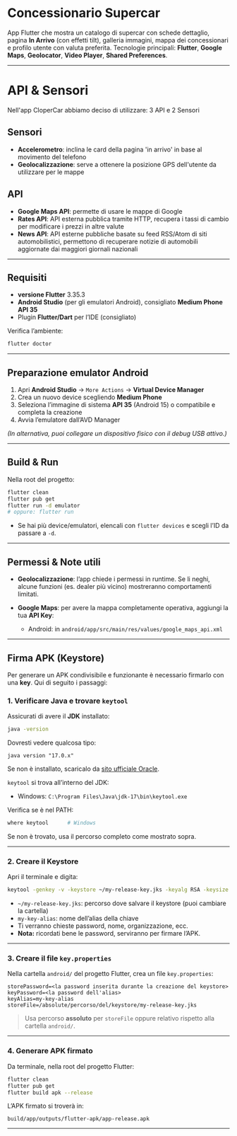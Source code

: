# Concessionario Supercar

App Flutter che mostra un catalogo di supercar con schede dettaglio, pagina **In Arrivo** (con effetti tilt), galleria immagini, mappa dei concessionari e profilo utente con valuta preferita.
Tecnologie principali: **Flutter**, **Google Maps**, **Geolocator**, **Video Player**, **Shared Preferences**.

---

# **API & Sensori**

Nell'app CloperCar abbiamo deciso di utilizzare: 3 API e 2 Sensori

## **Sensori**

* **Accelerometro**: inclina le card della pagina 'in arrivo' in base al movimento del telefono
* **Geolocalizzazione**: serve a ottenere la posizione GPS dell'utente da utilizzare per le mappe

## **API**

* **Google Maps API**: permette di usare le mappe di Google
* **Rates API**: API esterna pubblica tramite HTTP, recupera i tassi di cambio per modificare i prezzi in altre valute
* **News API**: API esterne pubbliche basate su feed RSS/Atom di siti automobilistici, permettono di recuperare notizie di automobili aggiornate dai maggiori giornali nazionali

---

## Requisiti

* **versione Flutter** 3.35.3
* **Android Studio** (per gli emulatori Android), consigliato **Medium Phone API 35**
* Plugin **Flutter/Dart** per l’IDE (consigliato)

Verifica l’ambiente:

```bash
flutter doctor
```

---

## Preparazione emulator Android

1. Apri **Android Studio** → `More Actions` → **Virtual Device Manager**
2. Crea un nuovo device scegliendo **Medium Phone**
3. Seleziona l’immagine di sistema **API 35** (Android 15) o compatibile e completa la creazione
4. Avvia l’emulatore dall’AVD Manager

*(In alternativa, puoi collegare un dispositivo fisico con il debug USB attivo.)*

---

## Build & Run

Nella root del progetto:

```bash
flutter clean
flutter pub get
flutter run -d emulator   
# oppure: flutter run
```

* Se hai più device/emulatori, elencali con `flutter devices` e scegli l’ID da passare a `-d`.

---

## Permessi & Note utili

* **Geolocalizzazione**: l’app chiede i permessi in runtime. Se li neghi, alcune funzioni (es. dealer più vicino) mostreranno comportamenti limitati.
* **Google Maps**: per avere la mappa completamente operativa, aggiungi la tua **API Key**:

  * Android: in `android/app/src/main/res/values/google_maps_api.xml`

---

## Firma APK (Keystore)

Per generare un APK condivisibile e funzionante è necessario firmarlo con una **key**. Qui di seguito i passaggi:

### 1. Verificare Java e trovare `keytool`

Assicurati di avere il **JDK** installato:

```bash
java -version
```

Dovresti vedere qualcosa tipo:

```
java version "17.0.x"
```

Se non è installato, scaricalo da [sito ufficiale Oracle](https://www.oracle.com/java/technologies/javase/jdk17-archive-downloads.html).

`keytool` si trova all’interno del JDK:

* Windows: `C:\Program Files\Java\jdk-17\bin\keytool.exe`

Verifica se è nel PATH:

```bash
where keytool      # Windows
```

Se non è trovato, usa il percorso completo come mostrato sopra.

---

### 2. Creare il Keystore

Apri il terminale e digita:

```bash
keytool -genkey -v -keystore ~/my-release-key.jks -keyalg RSA -keysize 2048 -validity 10000 -alias my-key-alias
```

* `~/my-release-key.jks`: percorso dove salvare il keystore (puoi cambiare la cartella)
* `my-key-alias`: nome dell’alias della chiave
* Ti verranno chieste password, nome, organizzazione, ecc.
* **Nota:** ricordati bene le password, serviranno per firmare l’APK.

---

### 3. Creare il file `key.properties`

Nella cartella `android/` del progetto Flutter, crea un file `key.properties`:

```properties
storePassword=<la password inserita durante la creazione del keystore>
keyPassword=<la password dell'alias>
keyAlias=my-key-alias
storeFile=/absolute/percorso/del/keystore/my-release-key.jks
```

> Usa percorso **assoluto** per `storeFile` oppure relativo rispetto alla cartella `android/`.

---

### 4. Generare APK firmato

Da terminale, nella root del progetto Flutter:

```bash
flutter clean
flutter pub get
flutter build apk --release
```

L’APK firmato si troverà in:

```
build/app/outputs/flutter-apk/app-release.apk
```

---
